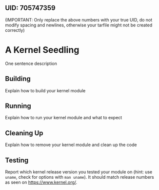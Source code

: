 ## UID: 705747359

(IMPORTANT: Only replace the above numbers with your true UID, do not modify spacing and newlines, otherwise your tarfile might not be created correctly)

# A Kernel Seedling

One sentence description

## Building

Explain how to build your kernel module

## Running

Explain how to run your kernel module and what to expect

## Cleaning Up

Explain how to remove your kernel module and clean up the code

## Testing

Report which kernel release version you tested your module on
(hint: use `uname`, check for options with `man uname`).
It should match release numbers as seen on <https://www.kernel.org/>.
